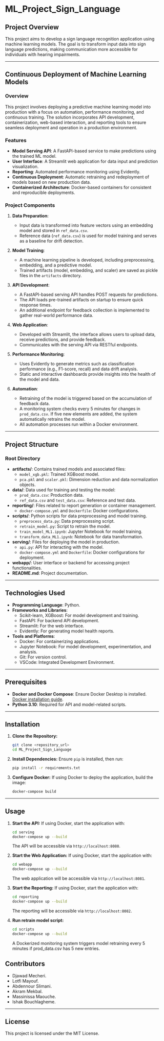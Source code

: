 # **ML_Project_Sign_Language**

## **Project Overview**

This project aims to develop a sign language recognition application using machine learning models. The goal is to transform input data into sign language predictions, making communication more accessible for individuals with hearing impairments.

---

## **Continuous Deployment of Machine Learning Models**

### **Overview**

This project involves deploying a predictive machine learning model into production with a focus on automation, performance monitoring, and continuous training. The solution incorporates API development, containerization, web-based interaction, and reporting tools to ensure seamless deployment and operation in a production environment.

### **Features**
- **Model Serving API**: A FastAPI-based service to make predictions using the trained ML model.
- **User Interface**: A Streamlit web application for data input and prediction visualization.
- **Reporting**: Automated performance monitoring using Evidently.
- **Continuous Deployment**: Automatic retraining and redeployment of models based on new production data.
- **Containerized Architecture**: Docker-based containers for consistent and reproducible deployments.

### **Project Components**
1. **Data Preparation**:
   - Input data is transformed into feature vectors using an embedding model and stored in `ref_data.csv`.
   - Reference data (`ref_data.csv`) is used for model training and serves as a baseline for drift detection.
   
2. **Model Training**:
   - A machine learning pipeline is developed, including preprocessing, embedding, and a predictive model.
   - Trained artifacts (model, embedding, and scaler) are saved as pickle files in the `artifacts` directory.
   
3. **API Development**:
   - A FastAPI-based serving API handles POST requests for predictions.
   - The API loads pre-trained artifacts on startup to ensure quick response times.
   - An additional endpoint for feedback collection is implemented to gather real-world performance data.
   
4. **Web Application**:
   - Developed with Streamlit, the interface allows users to upload data, receive predictions, and provide feedback.
   - Communicates with the serving API via RESTful endpoints.
   
5. **Performance Monitoring**:
   - Uses Evidently to generate metrics such as classification performance (e.g., F1-score, recall) and data drift analysis.
   - Static and interactive dashboards provide insights into the health of the model and data.
   
6. **Automation**:
   - Retraining of the model is triggered based on the accumulation of feedback data.
   - A monitoring system checks every 5 minutes for changes in `prod_data.csv`. If five new elements are added, the system automatically retrains the model.
   - All automation processes run within a Docker environment.

---

## **Project Structure**

### **Root Directory**
- **artifacts/**: Contains trained models and associated files:
  - `model_xgb.pkl`: Trained XGBoost model.
  - `pca.pkl` and `scaler.pkl`: Dimension reduction and data normalization objects.
- **data/**: Data used for training and testing the model:
  - `prod_data.csv`: Production data.
  - `ref_data.csv` and `test_data.csv`: Reference and test data.
- **reporting/**: Files related to report generation or container management.
  - `docker-compose.yml` and `Dockerfile`: Docker configurations.
- **scripts/**: Python scripts for data preprocessing and model training.
  - `preprocess_data.py`: Data preprocessing script.
  - `retrain_model.py`: Script to retrain the model.
  - `train_model_ML1.ipynb`: Jupyter Notebook for model training.
  - `transform_data_ML1.ipynb`: Notebook for data transformation.
- **serving/**: Files for deploying the model in production.
  - `api.py`: API for interacting with the model.
  - `docker-compose.yml` and `Dockerfile`: Docker configurations for deployment.
- **webapp/**: User interface or backend for accessing project functionalities.
- **README.md**: Project documentation.

---

## **Technologies Used**
- **Programming Language**: Python.
- **Frameworks and Libraries**:
  - Scikit-learn, XGBoost: For model development and training.
  - FastAPI: For backend API development.
  - Streamlit: For the web interface.
  - Evidently: For generating model health reports.
- **Tools and Platforms**:
  - Docker: For containerizing applications.
  - Jupyter Notebook: For model development, experimentation, and analysis.
  - Git: For version control.
  - VSCode: Integrated Development Environment.

---

## **Prerequisites**
- **Docker and Docker Compose**: Ensure Docker Desktop is installed. [Docker installation guide](https://docs.docker.com/desktop/).
- **Python 3.10**: Required for API and model-related scripts.

---

## **Installation**

1. **Clone the Repository:**
   ```bash
   git clone <repository_url>
   cd ML_Project_Sign_Language
   ```

2. **Install Dependencies:**
   Ensure `pip` is installed, then run:
   ```bash
   pip install -r requirements.txt
   ```

3. **Configure Docker:**
   If using Docker to deploy the application, build the image:
   ```bash
   docker-compose build
   ```

---

## **Usage**

1. **Start the API:**
   If using Docker, start the application with:
   ```bash
   cd serving
   docker-compose up --build
   ```
   The API will be accessible via `http://localhost:8080`.

2. **Start the Web Application:**
   If using Docker, start the application with:
   ```bash
   cd webapp
   docker-compose up --build
   ```
   The web application will be accessible via `http://localhost:8081`.

3. **Start the Reporting:**
   If using Docker, start the application with:
   ```bash
   cd reporting
   docker-compose up --build
   ```
   The reporting will be accessible via `http://localhost:8082`.


4. **Run retrain model script:**
   ```bash
   cd scripts
   docker-compose up --build
   ```
   A Dockerized monitoring system triggers model retraining every 5 minutes if prod_data.csv has 5 new entries.

## **Contributors**

- Djawad Mecheri.
- Lotfi Mayouf.
- Abdennour Slimani.
- Akram Mekbal.
- Massinissa Maouche.
- Ishak Bouchlagheme.

---

## **License**

This project is licensed under the MIT License.
